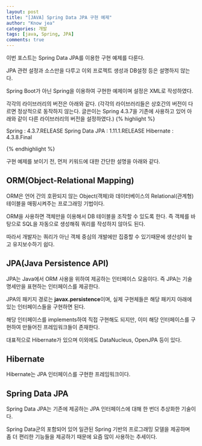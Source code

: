 ```yaml
---
layout: post
title: "[JAVA] Spring Data JPA 구현 예제"
author: "Know jea"
categories: 개발
tags: [java, Spring, JPA]
comments: true
---
```



이번 포스트는 Spring Data JPA를 이용한 구현 예제를 다룬다.

JPA 관련 설정과 소스만을 다루고 이외 프로젝트 생성과 DB설정 등은 설명하지 않는다.

Spring Boot가 아닌 Spring을 이용하여 구현한 예제이며 설정은 XML로 작성하였다. 

각각의 라이브러리의 버전은 아래와 같다.
(각각의 라이브러리들은 상호간의 버전이 다르면 정상적으로 동작하지 않는다. 글쓴이는 Spring 4.3.7을 기존에 사용하고 있어 아래와 같이 다른 라이브러리의 버전을 설정하였다.)
{% highlight %}

Spring : 4.3.7.RELEASE
Spring Data JPA : 1.11.1.RELEASE
Hibernate : 4.3.8.Final 

{% endhighlight %}


구현 예제를 보이기 전, 먼저 키워드에 대한 간단한 설명을 아래와 같다.

## ORM(Object-Relational Mapping)

ORM은 언어 간의 호환되지 않는 Object(객체)와 데이터베이스의 Relational(관계형) 테이블을 매핑시켜주는 프로그래밍 기법이다. 

ORM을 사용하면 객체만을 이용해서 DB 테이블을 조작할 수 있도록 한다. 즉 객체를 바탕으로 SQL을 자동으로 생성해줘 쿼리를 작성하지 않아도 된다.

따라서 개발자는 쿼리가 아닌 객체 중심의 개발에만 집중할 수 있기때문에 생산성이 높고 유지보수하기 쉽다.

## JPA(Java Persistence API)

JPA는 Java에서 ORM 사용을 위하여 제공하는 인터페이스 모음이다. 즉 JPA는 기술 명세만을 표현하는 인터페이스를 제공한다.

JPA의 패키지 경로는 **javax.persistence**이며, 실제 구현체들은 해당 패키지 아래에 있는 인터페이스들을 구현하면 된다.

해당 인터페이스를 implements하여 직접 구현해도 되지만, 이미 해당 인터페이스를 구현하여 만들어진 프레임워크들이 존재한다.

대표적으로 Hibernate가 있으며 이외에도 DataNucleus, OpenJPA 등이 있다.

## Hibernate

Hibernate는 JPA 인터페이스를 구현한 프레임워크이다.

## Spring Data JPA

Spring Data JPA는 기존에 제공하는 JPA 인터페이스에 대해 한 번더 추상화한 기술이다. 

Spring Data군의 포함되어 있어 일관된 Spring 기반의 프로그래밍 모델을 제공하며 좀 더 편리한 기능들을 제공하기 때문에 요즘 많이 사용하는 추세이다.




